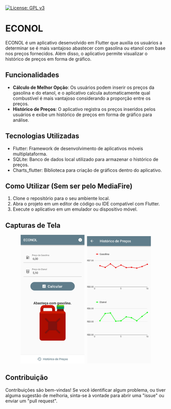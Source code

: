 [![License: GPL v3](https://img.shields.io/badge/License-GPLv3-blue.svg)](https://www.gnu.org/licenses/gpl-3.0)

# ECONOL

ECONOL é um aplicativo desenvolvido em Flutter que auxilia os usuários a determinar se é mais vantajoso abastecer com gasolina ou etanol com base nos preços fornecidos. Além disso, o aplicativo permite visualizar o histórico de preços em forma de gráfico.

## Funcionalidades

- **Cálculo de Melhor Opção**: Os usuários podem inserir os preços da gasolina e do etanol, e o aplicativo calcula automaticamente qual combustível é mais vantajoso considerando a proporção entre os preços.
- **Histórico de Preços**: O aplicativo registra os preços inseridos pelos usuários e exibe um histórico de preços em forma de gráfico para análise.

## Tecnologias Utilizadas

- Flutter: Framework de desenvolvimento de aplicativos móveis multiplataforma.
- SQLite: Banco de dados local utilizado para armazenar o histórico de preços.
- Charts_flutter: Biblioteca para criação de gráficos dentro do aplicativo.

## Como Utilizar (Sem ser pelo MediaFire)

1. Clone o repositório para o seu ambiente local.
2. Abra o projeto em um editor de código ou IDE compatível com Flutter.
3. Execute o aplicativo em um emulador ou dispositivo móvel.

## Capturas de Tela

<p align="center">
  <img src="https://github.com/Dom-Luiz-III/econol/blob/main/assets/images/inicio.jpg" width="200" hspace="2">
  <img src="https://github.com/Dom-Luiz-III/econol/blob/main/assets/images/grafico.jpg" width="200" hspace="2">
</p>

## Contribuição

Contribuições são bem-vindas! Se você identificar algum problema, ou tiver alguma sugestão de melhoria, sinta-se à vontade para abrir uma "issue" ou enviar um "pull request".
